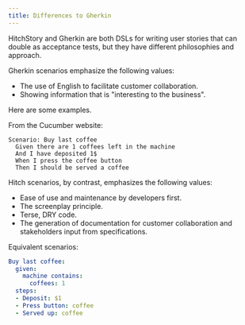 ```yaml
---
title: Differences to Gherkin
---
```


HitchStory and Gherkin are both DSLs for writing user stories that can double as
acceptance tests, but they have different philosophies and approach.

Gherkin scenarios emphasize the following values:

* The use of English to facilitate customer collaboration.
* Showing information that is "interesting to the business".

Here are some examples.

From the Cucumber website:

```gherkin
Scenario: Buy last coffee
  Given there are 1 coffees left in the machine
  And I have deposited 1$
  When I press the coffee button
  Then I should be served a coffee
```

Hitch scenarios, by contrast, emphasizes the following values:

* Ease of use and maintenance by developers first.
* The screenplay principle.
* Terse, DRY code.
* The generation of documentation for customer collaboration and stakeholders input from specifications.

Equivalent scenarios:

```yaml
Buy last coffee:
  given:
    machine contains:
      coffees: 1
  steps:
  - Deposit: $1
  - Press button: coffee
  - Served up: coffee
```
